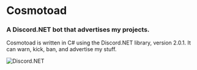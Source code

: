 # Cosmotoad
### A Discord.NET bot that advertises my projects.

Cosmotoad is written in C# using the Discord.NET library, version 2.0.1. It can warn, kick, ban, and advertise my stuff.

![Discord.NET](https://github.com/RogueException/Discord.Net/raw/dev/docs/marketing/logo/PackageLogo.png)
